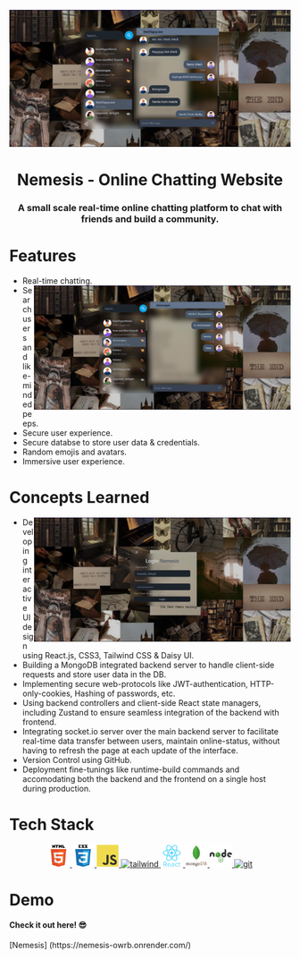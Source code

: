 ![MasterHead](Nemesis-2.png)

<h1 align="center">Nemesis - Online Chatting Website</h1>
<h3 align="center">A small scale real-time online chatting platform to chat with friends and build a community.</h3>


# Features

- Real-time chatting.
  <img align="right" alt="homepage" width="460" src="Nemesis-1.png">
- Search users and like-minded peeps.
- Secure user experience.
- Secure databse to store user data & credentials.
- Random emojis and avatars.
- Immersive user experience.





# Concepts Learned

<img align="right" alt="profilepage" width="460" src="Nemesis-3.png">

- Developing interactive UI design using React.js, CSS3, Tailwind CSS & Daisy UI.
- Building a MongoDB integrated backend server to handle client-side requests and store user data in the DB.
- Implementing secure web-protocols like JWT-authentication, HTTP-only-cookies, Hashing of passwords, etc.
- Using backend controllers and client-side React state managers, including Zustand to ensure seamless integration of the backend with frontend.
- Integrating socket.io server over the main backend server to facilitate real-time data transfer between users, maintain online-status, without having to refresh the page at each update of the interface.
- Version Control using GitHub.
- Deployment fine-tunings like runtime-build commands and accomodating both the backend and the frontend on a single host during production.


# Tech Stack

<p align="center"> <a href="https://www.w3.org/html/" target="_blank" rel="noreferrer"> <img src="https://raw.githubusercontent.com/devicons/devicon/master/icons/html5/html5-original-wordmark.svg" alt="html5" width="40" height="40"/> </a> <a href="https://www.w3schools.com/css/" target="_blank" rel="noreferrer"> <img src="https://raw.githubusercontent.com/devicons/devicon/master/icons/css3/css3-original-wordmark.svg" alt="css3" width="40" height="40"/> </a> <a href="https://developer.mozilla.org/en-US/docs/Web/JavaScript" target="_blank" rel="noreferrer"> <img src="https://raw.githubusercontent.com/devicons/devicon/master/icons/javascript/javascript-original.svg" alt="javascript" width="40" height="40"/> </a> <a href="https://tailwindcss.com/" target="_blank" rel="noreferrer"> <img src="https://www.vectorlogo.zone/logos/tailwindcss/tailwindcss-icon.svg" alt="tailwind" width="40" height="40"/> </a> <a href="https://reactjs.org/" target="_blank" rel="noreferrer"> <img src="https://raw.githubusercontent.com/devicons/devicon/master/icons/react/react-original-wordmark.svg" alt="react" width="40" height="40"/> </a> <a href="https://www.mongodb.com/" target="_blank" rel="noreferrer"> <img src="https://raw.githubusercontent.com/devicons/devicon/master/icons/mongodb/mongodb-original-wordmark.svg" alt="mongodb" width="40" height="40"/> </a> <a href="https://nodejs.org" target="_blank" rel="noreferrer"> <img src="https://raw.githubusercontent.com/devicons/devicon/master/icons/nodejs/nodejs-original-wordmark.svg" alt="nodejs" width="40" height="40"/> </a> <a href="https://git-scm.com/" target="_blank" rel="noreferrer"> <img src="https://www.vectorlogo.zone/logos/git-scm/git-scm-icon.svg" alt="git" width="40" height="40"/> </a> </p>

# Demo




<h4 align="left">Check it out here! &#128526;</h4>
[Nemesis] (https://nemesis-owrb.onrender.com/)
